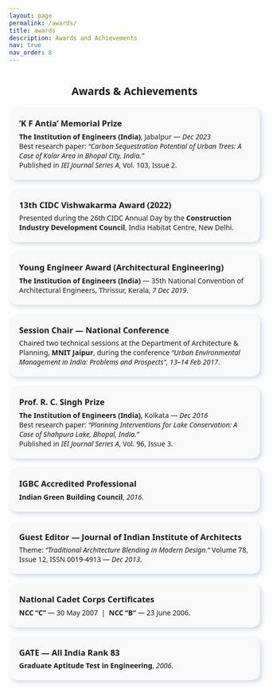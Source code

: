 ```yaml
---
layout: page
permalink: /awards/
title: awards
description: Awards and Achievements
nav: true
nav_order: 8
---
```

<style>
  .award-card {
    display: flex;
    justify-content: space-between;
    align-items: center;
    background: #f9f9f9;
    border-radius: 15px;
    padding: 20px;
    margin: 20px 0;
    box-shadow: 4px 4px 10px #d1d9e6, -4px -4px 10px #ffffff;
  }
  .award-text {
    flex: 1;
    font-family: 'Segoe UI', sans-serif;
  }
  .award-image {
    flex-shrink: 0;
    margin-left: 20px;
  }
  .award-image img {
    max-width: 120px;
    height: auto;
    object-fit: cover;
    display: block;
    border-radius: 10px;
  }
  h2 {
    text-align: center;
    font-family: 'Segoe UI', sans-serif;
    margin-top: 40px;
  }
  @media (max-width: 768px) {
    .award-card { flex-direction: column; text-align: center; }
    .award-image { margin-left: 0; margin-top: 15px; }
    .award-image img { max-width: 100px; }
  }
</style>

<h2>Awards & Achievements</h2>

<!-- 2023 -->
<div class="award-card">
  <div class="award-text">
    <h3 style="margin:0;">‘K F Antia’ Memorial Prize</h3>
    <p style="margin:.35rem 0 0;">
      <strong>The Institution of Engineers (India)</strong>, Jabalpur — <em>Dec 2023</em><br>
      Best research paper: <em>“Carbon Sequestration Potential of Urban Trees: A Case of Kolar Area in Bhopal City, India.”</em><br>
      Published in <em>IEI Journal Series A</em>, Vol. 103, Issue 2.
    </p>
  </div>
  <!-- Optional image -->
  <!-- <div class="award-image"><img src="/assets/img/awards/antia.jpg" alt="KF Antia Prize"></div> -->
</div>

<!-- 2022 -->
<div class="award-card">
  <div class="award-text">
    <h3 style="margin:0;">13th CIDC Vishwakarma Award (2022)</h3>
    <p style="margin:.35rem 0 0;">
      Presented during the 26th CIDC Annual Day by the <strong>Construction Industry Development Council</strong>, India Habitat Centre, New Delhi.
    </p>
  </div>
</div>

<!-- 2019 -->
<div class="award-card">
  <div class="award-text">
    <h3 style="margin:0;">Young Engineer Award (Architectural Engineering)</h3>
    <p style="margin:.35rem 0 0;">
      <strong>The Institution of Engineers (India)</strong> — 35th National Convention of Architectural Engineers, Thrissur, Kerala, <em>7 Dec 2019</em>.
    </p>
  </div>
</div>

<!-- 2017 (Recognition) -->
<div class="award-card">
  <div class="award-text">
    <h3 style="margin:0;">Session Chair — National Conference</h3>
    <p style="margin:.35rem 0 0;">
      Chaired two technical sessions at the Department of Architecture & Planning, <strong>MNIT Jaipur</strong>, during the conference
      <em>“Urban Environmental Management in India: Problems and Prospects”</em>, <em>13–14 Feb 2017</em>.
    </p>
  </div>
</div>

<!-- 2016 (Paper Prize) -->
<div class="award-card">
  <div class="award-text">
    <h3 style="margin:0;">Prof. R. C. Singh Prize</h3>
    <p style="margin:.35rem 0 0;">
      <strong>The Institution of Engineers (India)</strong>, Kolkata — <em>Dec 2016</em><br>
      Best research paper: <em>“Planning Interventions for Lake Conservation: A Case of Shahpura Lake, Bhopal, India.”</em><br>
      Published in <em>IEI Journal Series A</em>, Vol. 96, Issue 3.
    </p>
  </div>
</div>

<!-- 2016 (Credential) -->
<div class="award-card">
  <div class="award-text">
    <h3 style="margin:0;">IGBC Accredited Professional</h3>
    <p style="margin:.35rem 0 0;">
      <strong>Indian Green Building Council</strong>, <em>2016</em>.
    </p>
  </div>
</div>

<!-- 2013 (Editorial) -->
<div class="award-card">
  <div class="award-text">
    <h3 style="margin:0;">Guest Editor — Journal of Indian Institute of Architects</h3>
    <p style="margin:.35rem 0 0;">
      Theme: <em>“Traditional Architecture Blending in Modern Design.”</em> Volume 78, Issue 12, ISSN 0019-4913 — <em>Dec 2013</em>.
    </p>
  </div>
</div>

<!-- 2007 & 2006 (NCC) -->
<div class="award-card">
  <div class="award-text">
    <h3 style="margin:0;">National Cadet Corps Certificates</h3>
    <p style="margin:.35rem 0 0;">
      <strong>NCC “C”</strong> — 30 May 2007 &nbsp;|&nbsp; <strong>NCC “B”</strong> — 23 June 2006.
    </p>
  </div>
</div>

<!-- 2006 (GATE) -->
<div class="award-card">
  <div class="award-text">
    <h3 style="margin:0;">GATE — All India Rank 83</h3>
    <p style="margin:.35rem 0 0;">
      <strong>Graduate Aptitude Test in Engineering</strong>, <em>2006</em>.
    </p>
  </div>
</div>
